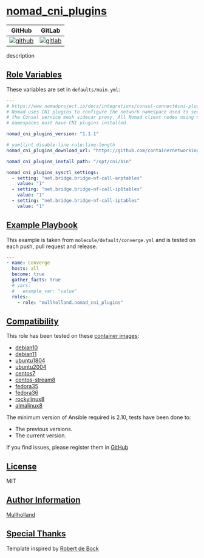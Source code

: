 # [nomad_cni_plugins](#nomad_cni_plugins)

|GitHub|GitLab|
|------|------|
|[![github](https://github.com/mullholland/ansible-role-nomad_cni_plugins/workflows/Ansible%20Molecule/badge.svg)](https://github.com/mullholland/ansible-role-nomad_cni_plugins/actions)|[![gitlab](https://gitlab.com/mullholland/ansible-role-nomad_cni_plugins/badges/main/pipeline.svg)](https://gitlab.com/mullholland/ansible-role-nomad_cni_plugins)|

description

## [Role Variables](#role-variables)

These variables are set in `defaults/main.yml`:
```yaml
---
# https://www.nomadproject.io/docs/integrations/consul-connect#cni-plugins
# Nomad uses CNI plugins to configure the network namespace used to secure
# the Consul service mesh sidecar proxy. All Nomad client nodes using network
# namespaces must have CNI plugins installed.

nomad_cni_plugins_version: "1.1.1"

# yamllint disable-line rule:line-length
nomad_cni_plugins_download_url: "https://github.com/containernetworking/plugins/releases/download/v{{ nomad_cni_plugins_version }}/cni-plugins-linux-{{ nomad_cni_plugins_arch }}-v{{ nomad_cni_plugins_version }}.tgz"

nomad_cni_plugins_install_path: "/opt/cni/bin"

nomad_cni_plugins_sysctl_settings:
  - setting: "net.bridge.bridge-nf-call-arptables"
    value: "1"
  - setting: "net.bridge.bridge-nf-call-ip6tables"
    value: "1"
  - setting: "net.bridge.bridge-nf-call-iptables"
    value: "1"
```


## [Example Playbook](#example-playbook)

This example is taken from `molecule/default/converge.yml` and is tested on each push, pull request and release.
```yaml
---
- name: Converge
  hosts: all
  become: true
  gather_facts: true
  # vars:
  #   example_var: "value"
  roles:
    - role: "mullholland.nomad_cni_plugins"
```





## [Compatibility](#compatibility)

This role has been tested on these [container images](https://hub.docker.com/u/mullholland):

-   [debian10](https://hub.docker.com/r/mullholland/docker-molecule-debian10)
-   [debian11](https://hub.docker.com/r/mullholland/docker-molecule-debian11)
-   [ubuntu1804](https://hub.docker.com/r/mullholland/docker-molecule-ubuntu1804)
-   [ubuntu2004](https://hub.docker.com/r/mullholland/docker-molecule-ubuntu2004)
-   [centos7](https://hub.docker.com/r/mullholland/docker-molecule-centos7)
-   [centos-stream8](https://hub.docker.com/r/mullholland/docker-molecule-centos-stream8)
-   [fedora35](https://hub.docker.com/r/mullholland/docker-molecule-fedora35)
-   [fedora36](https://hub.docker.com/r/mullholland/docker-molecule-fedora36)
-   [rockylinux8](https://hub.docker.com/r/mullholland/docker-molecule-rockylinux8)
-   [almalinux8](https://hub.docker.com/r/mullholland/docker-molecule-almalinux8)

The minimum version of Ansible required is 2.10, tests have been done to:

-   The previous versions.
-   The current version.





If you find issues, please register them in [GitHub](https://github.com/mullholland/ansible-role-nomad_cni_plugins/issues)

## [License](#license)

MIT


## [Author Information](#author-information)

[Mullholland](https://github.com/mullholland)

## [Special Thanks](#special-thanks)

Template inspired by [Robert de Bock](https://github.com/robertdebock)
